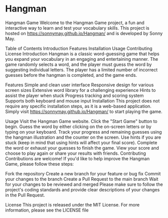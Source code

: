 # Hangman

Hangman Game
Welcome to the Hangman Game project, a fun and interactive way to learn and test your vocabulary skills. This project is hosted on https://sonnymay.github.io/Hangman/ and is developed by Sonny May.

Table of Contents
Introduction
Features
Installation
Usage
Contributing
License
Introduction
Hangman is a classic word-guessing game that helps you expand your vocabulary in an engaging and entertaining manner. The game randomly selects a word, and the player must guess the word by suggesting individual letters. The player has a limited number of incorrect guesses before the hangman is completed, and the game ends.

Features
Simple and clean user interface
Responsive design for various screen sizes
Extensive word library for a challenging experience
Hints to assist the player when stuck
Progress tracking and scoring system
Supports both keyboard and mouse input
Installation
This project does not require any specific installation steps, as it is a web-based application. Simply visit https://sonnymay.github.io/Hangman/ to start playing the game.

Usage
Visit the Hangman Game website.
Click the "Start Game" button to begin.
Guess the word by either clicking on the on-screen letters or by typing on your keyboard.
Track your progress and remaining guesses using the hangman illustration and the counter on the screen.
Use hints if you are stuck (keep in mind that using hints will affect your final score).
Complete the word or exhaust your guesses to finish the game.
View your score and choose to play again or share your results with friends.
Contributing
Contributions are welcome! If you'd like to help improve the Hangman Game, please follow these steps:

Fork the repository
Create a new branch for your feature or bug fix
Commit your changes to the branch
Create a Pull Request to the main branch
Wait for your changes to be reviewed and merged
Please make sure to follow the project's coding standards and provide clear descriptions of your changes in the Pull Request.

License
This project is released under the MIT License. For more information, please see the LICENSE file

